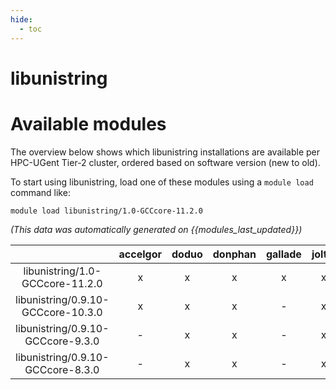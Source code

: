 ```yaml
---
hide:
  - toc
---
```


libunistring
============

# Available modules


The overview below shows which libunistring installations are available per HPC-UGent Tier-2 cluster, ordered based on software version (new to old).

To start using libunistring, load one of these modules using a `module load` command like:

```shell
module load libunistring/1.0-GCCcore-11.2.0
```

*(This data was automatically generated on {{modules_last_updated}})*  

| |accelgor|doduo|donphan|gallade|joltik|shinx|skitty|
| :---: | :---: | :---: | :---: | :---: | :---: | :---: | :---: |
|libunistring/1.0-GCCcore-11.2.0|x|x|x|x|x|-|-|
|libunistring/0.9.10-GCCcore-10.3.0|x|x|x|-|x|-|-|
|libunistring/0.9.10-GCCcore-9.3.0|-|x|x|-|x|-|-|
|libunistring/0.9.10-GCCcore-8.3.0|-|x|x|-|x|-|-|
